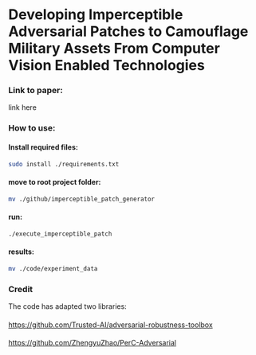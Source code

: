 # Developing Imperceptible Adversarial Patches to Camouflage Military Assets From Computer Vision Enabled Technologies
### Link to paper: 
link here
####
### How to use:
#### Install required files:
```bash
sudo install ./requirements.txt
```
#### move to root project folder: 
```bash
mv ./github/imperceptible_patch_generator
```
#### run:
```bash
./execute_imperceptible_patch
```
#### results:
```bash
mv ./code/experiment_data
```
####
### Credit
The code has adapted two libraries:
####
https://github.com/Trusted-AI/adversarial-robustness-toolbox 
####
https://github.com/ZhengyuZhao/PerC-Adversarial
